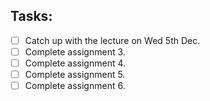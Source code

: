 ## Tasks:
- [ ] Catch up with the lecture on Wed 5th Dec.
- [ ] Complete assignment 3.
- [ ] Complete assignment 4.
- [ ] Complete assignment 5.
- [ ] Complete assignment 6.
